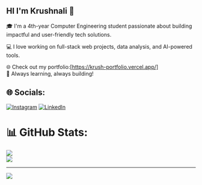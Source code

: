 ## HI I'm Krushnali 🎀
🎓 I'm a 4th-year Computer Engineering student passionate about building impactful and user-friendly tech solutions.

💻 I love working on full-stack web projects, data analysis, and AI-powered tools.  


🌐 Check out my portfolio:[https://krush-portfolio.vercel.app/]<br/>
📌 Always learning, always building!


## 🌐 Socials:
[![Instagram](https://img.shields.io/badge/Instagram-%23E4405F.svg?logo=Instagram&logoColor=white)](https://instagram.com/https://www.linkedin.com/in/krushnali-biradar-51132a240?utm_source=share&utm_campaign=share_via&utm_content=profile&utm_medium=ios_app) [![LinkedIn](https://img.shields.io/badge/LinkedIn-%230077B5.svg?logo=linkedin&logoColor=white)](https://linkedin.com/in/https://www.linkedin.com/in/krushnali-biradar-51132a240?utm_source=share&utm_campaign=share_via&utm_content=profile&utm_medium=ios_app) 


# 📊 GitHub Stats:
![](https://github-readme-stats.vercel.app/api?username=krushbiradar18&theme=merko&hide_border=false&include_all_commits=true&count_private=true)<br/>
![](https://github-readme-stats.vercel.app/api/top-langs/?username=krushbiradar18&theme=merko&hide_border=false&include_all_commits=true&count_private=true&layout=compact)

---
[![](https://visitcount.itsvg.in/api?id=krushbiradar18&icon=0&color=0)](https://visitcount.itsvg.in)

<!-- Proudly created with GPRM ( https://gprm.itsvg.in ) -->
